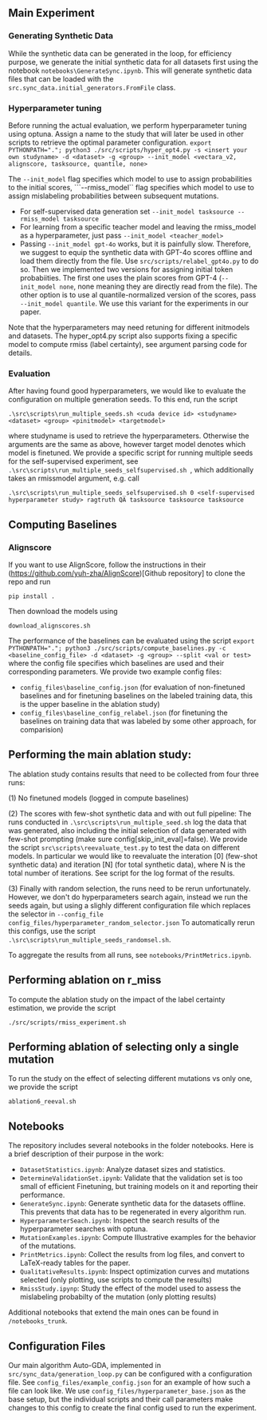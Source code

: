 ## Main Experiment

### Generating Synthetic Data
While the synthetic data can be generated in the loop, for efficiency purpose, we generate the initial synthetic data for 
all datasets first using the notebook ```notebooks\GenerateSync.ipynb```.
This will generate synthetic data files that can be loaded with the ```src.sync_data.initial_generators.FromFile``` class.

### Hyperparameter tuning
Before running the actual evaluation, we perform hyperparameter tuning using optuna.
Assign a name to the study that will later be used in other scripts to retrieve the optimal parameter configuration.
```export PYTHONPATH="."; python3 ./src/scripts/hyper_opt4.py -s <insert your own studyname> -d <dataset> -g <group> --init_model <vectara_v2, alignscore, tasksource, quantile, none>```

The ```--init_model``` flag specifies which model to use to assign probabilities to the initial scores, ```--rmiss_model`` flag specifies which model to use to assign mislabeling probabilities between subsequent mutations.
* For self-supervised data generation set ```--init_model tasksource --rmiss_model tasksource``` 
* For learning from a specific teacher model and leaving the rmiss_model as a hyperparameter, just pass ```--init_model <teacher_model>```
* Passing ```--init_model gpt-4o``` works, but it is painfully slow. Therefore, we suggest to equip the synthetic data with GPT-4o scores offline and load them directly from the file. Use ```src/scripts/relabel_gpt4o.py``` to do so. Then we implemented two versions for assigning initial token probabiities. The first one uses the plain scores from GPT-4 (```--init_model none```, none meaning they are directly read from the file). The other option is to use al quantile-normalized version of the scores, pass ```--init_model quantile```. We use this variant for the experiments in our paper.


Note that the hyperparameters may need retuning for different initmodels and datasets.
The hyper_opt4.py script also supports fixing a specific model to compute rmiss (label certainty), see argument parsing code for details.

### Evaluation
After having found good hyperparameters, we would like to evaluate the configuration on multiple generation seeds. To this
end, run the script 

```
.\src\scripts\run_multiple_seeds.sh <cuda device id> <studyname> <dataset> <group> <pinitmodel> <targetmodel>
```
where studyname is used to retrieve the hyperparameters. Otherwise the arguments are the same as above, however target model
denotes which model is finetuned. We provide a specific script for running multiple seeds for the self-supervised experiment,
see ```.\src\scripts\run_multiple_seeds_selfsupervised.sh ```, which additionally takes an rmissmodel argument, e.g. call
```
.\src\scripts\run_multiple_seeds_selfsupervised.sh 0 <self-supervised hyperparameter study> ragtruth QA tasksource tasksource tasksource
```

## Computing Baselines

### Alignscore
If you want to use AlignScore, follow the instructions in their (https://github.com/yuh-zha/AlignScore)[Github repository] to clone the repo and run 
```
pip install .
```
Then download the models using 
```
download_alignscores.sh
```

The performance of the baselines can be evaluated using the script
```export PYTHONPATH="."; python3 ./src/scripts/compute_baselines.py -c <baseline_config_file> -d <dataset> -g <group> --split <val or test>```
where the config file specifies which baselines are used and their corresponding parameters.
We provide two example config files:

 * ```config_files\baseline_config.json``` (for evaluation of non-finetuned baselines and for finetuning baselines on the labeled training data, this is the upper baseline in the ablation study)
 * ```config_files\baseline_config_relabel.json``` (for finetuning the baselines on training data that was labeled by some other approach, for comparision)


## Performing the main ablation study:
The ablation study contains results that need to be collected from four three runs:

(1) No finetuned models (logged in compute baselines)

(2) The scores with few-shot synthetic data and with out full pipeline:
The runs conducted in ```.\src\scripts\run_multiple_seed.sh``` log the data that was generated, also including the initial 
selection of data generated with few-shot prompting (make sure config[skip_init_eval]=false).  We provide the script 
```src\scripts\reevaluate_test.py``` to test the data on different models. In particular we would like to reevaluate the interation [0] (few-shot synthetic data) and
iteration [N] (for total synthetic data), where N is the total number of iterations. See script for the log format of the results.

(3) Finally with random selection, the runs need to be rerun unfortunately. However, we don't do hyperparameters search again,
instead we run the seeds again, but using a slighly different configuration file which replaces the selector in ```--config_file config_files/hyperparameter_random_selector.json```
To automatically rerun this configs, use the script ```.\src\scripts\run_multiple_seeds_randomsel.sh```.

To aggregate the results from all runs, see ```notebooks/PrintMetrics.ipynb```.



## Performing ablation on r_miss
To compute the ablation study on the impact of the label certainty estimation, we provide the script
```
./src/scripts/rmiss_experiment.sh
```

## Performing ablation of selecting only a single mutation
To run the study on the effect of selecting different mutations vs only one, we provide the script
```
ablation6_reeval.sh
```


## Notebooks
The repository includes several notebooks in the folder notebooks. Here is a brief description of their purpose in the work:
* ```DatasetStatistics.ipynb```: Analyze dataset sizes and statistics.
* ```DetermineValidationSet.ipynb```: Validate that the validation set is too small of efficient Finetuning, but training models on it and reporting their performance.
* ```GenerateSync.ipynb```: Generate synthetic data for the datasets offline. This prevents that data has to be regenerated in every algorithm run.
* ```HyperparameterSeach.ipynb```: Inspect the search results of the hyperparameter searches with optuna.
* ```MutationExamples.ipynb```: Compute Illustrative examples for the behavior of the mutations.
* ```PrintMetrics.ipynb```: Collect the results from log files, and convert to LaTeX-ready tables for the paper.
* ```QualitativeResults.ipynb```: Inspect optimization curves and mutations selected (only plotting, use scripts to compute the results)
* ```RmissStudy.ipynp```: Study the effect of the model used to assess the mislabeling probabilty of the mutation (only plotting results)

Additional notebooks that extend the main ones can be found in ```/notebooks_trunk```. 

## Configuration Files
Our main algorithm Auto-GDA, implemented in ```src/sync_data/generation_loop.py``` can be configured with a configuration file.
See ```config_files/example_config.json``` for an example of how such a file can look like.
We use ```config_files/hyperparameter_base.json``` as the base setup, but the individual scripts and their call parameters make changes to this config to create the final config used to run the experiment.

